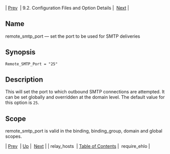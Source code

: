 | [Prev](conf.ref.relay_hosts)  | 9.2. Configuration Files and Option Details |  [Next](conf.ref.require_ehlo.php) |

<a name="conf.ref.remote_smtp_port"></a>
## Name

remote_smtp_port — set the port to be used for SMTP deliveries

## Synopsis

`Remote_SMTP_Port = "25"`

<a name="idp11145680"></a>
## Description

This will set the port to which outbound SMTP connections are attempted. It can be set globally and overridden at the domain level. The default value for this option is `25`.

<a name="idp11147872"></a>
## Scope

remote_smtp_port is valid in the binding, binding_group, domain and global scopes.

| [Prev](conf.ref.relay_hosts)  | [Up](conf.ref.files.php) |  [Next](conf.ref.require_ehlo.php) |
| relay_hosts  | [Table of Contents](index) |  require_ehlo |
